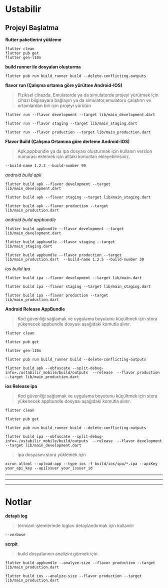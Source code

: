 # Ustabilir



## Projeyi Başlatma

**flutter paketlerini yükleme**
    
    flutter clean
    flutter pub get
    flutter gen-l10n 

**build runner ile dosyaları oluşturma**
 
    flutter pub run build_runner build --delete-conflicting-outputs

**flavor run (Çalışma ortamıa göre yürütme Android-IOS)**

>Fiziksel cihazda, Emulatorde ya da simulatorde projeyi yürütmek için cihazı bilgisayara bağlayın ya da simulator,emulatoru çalıştırın ve  ortamlardan biri için projeyi yürütün

    flutter run --flavor development --target lib/main_development.dart

    flutter run --flavor staging --target lib/main_staging.dart

    flutter run --flavor production --target lib/main_production.dart

**Flavor Build (Çalışma Ortamına göre derleme Android-IOS)**

> Apk,appbundle ya da ipa dosyası oluşturmak için kullanın
> version numarası eklemek için alltaki komutları ekleyebilirsiniz.

    --build-name 1.2.3 --build-number 99

*android build apk*

    flutter build apk --flavor development --target lib/main_development.dart

    flutter build apk --flavor staging --target lib/main_staging.dart

    flutter build apk --flavor production --target lib/main_production.dart 

*android build appbundle*

    flutter build appbundle --flavor development --target lib/main_development.dart

    flutter build appbundle --flavor staging --target lib/main_staging.dart

    flutter build appbundle --flavor production --target lib/main_production.dart  --build-name 1.2.5 --build-number 30

*ios build ipa*

    flutter build ipa --flavor development --target lib/main.dart

    flutter build ipa --flavor staging --target lib/main_staging.dart

    flutter build ipa --flavor production --target lib/main_production.dart 



**Android Release AppBundle**
> Kod güvenliği sağlamak ve uygulama boyutunu küçültmek için stora yükenecek appbundle dosyası aşağıdaki komutla alınır.
    
    flutter clean

    flutter pub get

    flutter gen-l10n    

    flutter pub run build_runner build --delete-conflicting-outputs

    flutter build apk --obfuscate --split-debug-info=./ustabilir_mobile/build/outputs  --release  --flavor production --target lib/main_production.dart


**ios Release ipa**
> Kod güvenliği sağlamak ve uygulama boyutunu küçültmek için stora yükenecek appbundle dosyası aşağıdaki komutla alınır.
    
    flutter clean

    flutter pub get

    flutter pub run build_runner build --delete-conflicting-outputs

    flutter build ipa --obfuscate --split-debug-info=./ustabilir_mobile/build/outputs  --release  --flavor development --target lib/main_development.dart 

 >ipa dosyasını stora yüklemek için 

    xcrun altool --upload-app --type ios -f build/ios/ipa/*.ipa --apiKey your_api_key --apiIssuer your_issuer_id
---
---
---
# Notlar

**detaylı log**    
> termianl işlemlerinde logları detaylandırmak için kullanılır

    --verbose

**scrpit**
> build dosyalarının analizini görmek için

    flutter build appbundle --analyze-size --flavor production --target lib/main_production.dart 

    flutter build ios --analyze-size --flavor production --target lib/main_production.dart
